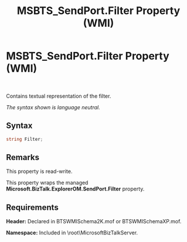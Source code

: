 ﻿---
title: MSBTS_SendPort.Filter Property (WMI)
TOCTitle: MSBTS_SendPort.Filter Property (WMI)
ms:assetid: 3a92c4af-989e-4e3a-952e-5790836d3938
ms:mtpsurl: https://msdn.microsoft.com/en-us/library/Aa559651(v=BTS.80)
ms:contentKeyID: 51527373
ms.date: 08/30/2017
mtps_version: v=BTS.80
---

# MSBTS\_SendPort.Filter Property (WMI)

 

Contains textual representation of the filter.

*The syntax shown is language neutral.*

## Syntax

```C#
string Filter;  
```

## Remarks

This property is read-write.

This property wraps the managed **Microsoft.BizTalk.ExplorerOM.SendPort.Filter** property.

## Requirements

**Header:** Declared in BTSWMISchema2K.mof or BTSWMISchemaXP.mof.

**Namespace:** Included in \\root\\MicrosoftBizTalkServer.

